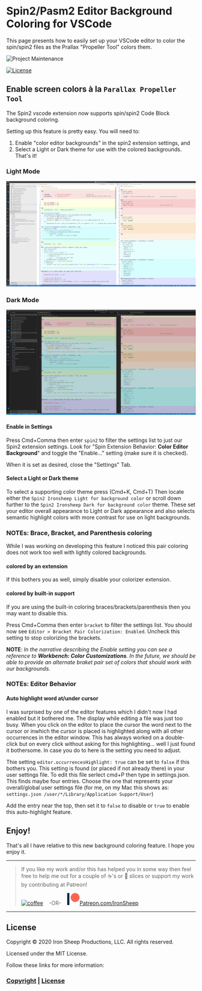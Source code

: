# Spin2/Pasm2 Editor Background Coloring for VSCode

This page presents how to easily set up your VSCode editor to color the spin/spin2 files as the Prallax "Propeller Tool" colors them.

![Project Maintenance][maintenance-shield]

[![License][license-shield]](LICENSE)

## Enable screen colors à la `Parallax Propeller Tool`

The Spin2 vscode extension now supports spin/spin2 Code Block background coloring. 

Setting up this feature is pretty easy. You will need to:

1. Enable "color editor backgrounds" in the spin2 extension settings, and
1. Select a Light or Dark theme for use with the colored backgrounds.  That's it!

### Light Mode

![Examples](./spin2/images/vscode-light-bgColoring.png)

### Dark Mode

![Examples](./spin2/images/vscode-dark-bgColoring.png)


#### Enable in Settings 

Press Cmd+Comma then enter `spin2` to filter the settings list to just our Spin2 extension settings.  Look for "Spin Extension Behavior: **Color Editor Background**" and toggle the "Enable..." setting (make sure it is checked).

When it is set as desired, close the "Settings" Tab.

#### Select a Light or Dark theme

To select a supporting color theme press (Cmd+K, Cmd+T) Then locate either the `Spin2 Ironsheep Light for background color` or scroll down further to the `Spin2 Ironsheep Dark for background color` theme.  These set  your editor overall appearance to Light or Dark appearance and also selects semantic highlight colors with more contrast for use on light backgrounds.

### NOTEs: Brace, Bracket, and Parenthesis coloring

While I was working on developing this feature I noticed this pair coloring does not work too well with lightly colored backgrounds. 

#### colored by an extension

If this bothers you as well, simply disable your colorizer extension.

#### colored by built-in support

If you are using the built-in coloring braces/brackets/parenthesis then you may want to disable this.

Press Cmd+Comma then enter `bracket` to filter the settings list. You should now see `Editor > Bracket Pair Colorization: Enabled`.  Uncheck this setting to stop colorizing the brackets.

**NOTE**: _In the narrative describing the Enable setting you can see a reference to **Workbench: Color Customizations**. In the future, we should be able to provide an alternate braket pair set of colors that should work with our backgrounds._

### NOTEs: Editor Behavior

#### Auto highlight word at/under cursor

I was surprised by one of the editor features which I didn't now I had enabled but it bothered me.  The display while editing a file was just too busy.  When you click on the editor to place the cursor the word next to the cursor or inwhich the cursor is placed is highlighted along with all other occurrences in the editor window.  This has always worked on a double-click but on every click without asking for this highlighting... well I just found it bothersome.  In case you do to here is the setting you need to adjust.

Thie setting `editor.occurrencesHighlight: true` can be set to `false` if this bothers you.  This setting is found (or placed if not already there) in your user settings file.  To edit this file serlect cmd+P then type in settings.json.  This finds maybe four entries. Choose the one that represents your overall/global user settings file (for me, on my Mac this shows as: `settings.json /user/*/Library/Application Support/User`)

Add the entry near the top, then set it to `false` to disable or `true` to enable this auto-highlight feature.

## Enjoy!

That's all I have relative to this new background coloring feature.  I hope you enjoy it.


---

> If you like my work and/or this has helped you in some way then feel free to help me out for a couple of :coffee:'s or :pizza: slices or support my work by contributing at Patreon!
>
> [![coffee](https://www.buymeacoffee.com/assets/img/custom_images/black_img.png)](https://www.buymeacoffee.com/ironsheep) &nbsp;&nbsp; -OR- &nbsp;&nbsp; [![Patreon](./DOCs/patreon.png)](https://www.patreon.com/IronSheep?fan_landing=true)[Patreon.com/IronSheep](https://www.patreon.com/IronSheep?fan_landing=true)


---

## License

Copyright © 2020 Iron Sheep Productions, LLC. All rights reserved.

Licensed under the MIT License.

Follow these links for more information:

### [Copyright](copyright) | [License](LICENSE)

[maintenance-shield]: https://img.shields.io/badge/maintainer-stephen%40ironsheep%2ebiz-blue.svg?style=for-the-badge

[marketplace-version]: https://vsmarketplacebadge.apphb.com/version-short/ironsheepproductionsllc.spin2.svg

[marketplace-installs]: https://vsmarketplacebadge.apphb.com/installs-short/ironsheepproductionsllc.spin2.svg

[marketplace-rating]: https://vsmarketplacebadge.apphb.com/rating-short/ironsheepproductionsllc.spin2.svg

[license-shield]: https://camo.githubusercontent.com/bc04f96d911ea5f6e3b00e44fc0731ea74c8e1e9/68747470733a2f2f696d672e736869656c64732e696f2f6769746875622f6c6963656e73652f69616e74726963682f746578742d646976696465722d726f772e7376673f7374796c653d666f722d7468652d6261646765
